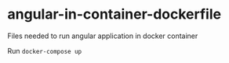 # angular-in-container-dockerfile
Files needed to run angular application in docker container

Run `docker-compose up`
